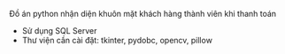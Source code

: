 Đồ án python nhận diện khuôn mặt khách hàng thành viên khi thanh toán
- Sử dụng SQL Server
- Thư viện cần cài đặt: tkinter, pydobc, opencv, pillow
